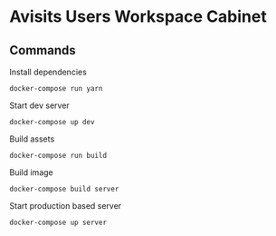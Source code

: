 # Avisits Users Workspace Cabinet 

## Commands

Install dependencies

```
docker-compose run yarn
```

Start dev server

```
docker-compose up dev
```

Build assets

```
docker-compose run build
````

Build image

```
docker-compose build server
```

Start production based server

```
docker-compose up server
```
